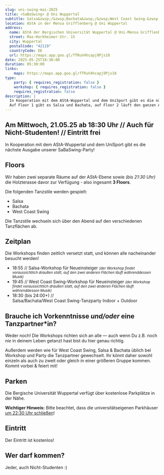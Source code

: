 ```yaml
---
slug: uni-swing-mai-2025
title: »SaBaSwing« @ Uni Wupper­tal
subtitle: Salsa&zwsp;/&zwsp;Bachata&zwsp;/&zwsp;West Coast Swing-&zwsp;Party auf 2 Floors + Outdoor
location: AStA in der Mensa Grifflenberg @ Uni Wuppertal
address:
  name: AStA der Bergischen Universität Wuppertal @ Uni-Mensa Grifflenberg
  street: Max-Horkheimer-Str. 15
  city: Wuppertal
  postalCode: "42119"
  countryCode: DE
  url: https://maps.app.goo.gl/fTRuV4hcapj9Pjs18
date: 2025-05-25T18:30:00
duration: 05:30:00
links:
    maps: https://maps.app.goo.gl/fTRuV4hcapj9Pjs18
type:
    party: { requires_registration: false }
    workshop: { requires_registration: false }
    requires_registration: false
description: |
  In Kooperation mit dem AStA-Wuppertal und dem UniSport gibt es die nächste Ausgabe unserer SaBaSwing-Party.
  Auf Floor 1 gibt es Salsa und Bachata, auf Floor 2 läuft den ganzen Abend eine West Coast Swing-Party.
---
```


## Am Mittwoch, 21.05.25 ab 18:30 Uhr // Auch für Nicht-Studenten! // Eintritt frei

In Kooperation mit dem AStA-Wuppertal und dem UniSport gibt es die nächste Ausgabe unserer SaBaSwing-Party!

## Floors

Wir haben zwei separate Räume auf der AStA-Ebene sowie _(bis 21:30 Uhr)_ die Holzterasse davor zur Verfügung - also ingesamt **3 Floors**.

Die folgenden Tanzstile werden gespielt:

- Salsa
- Bachata
- West Coast Swing

Die Tanzstile wechseln sich über den Abend auf den verschiedenen Tanzflächen ab.

## Zeitplan

Die Workshops finden zeitlich versetzt statt, und können alle nacheinander besucht werden!

- 18:55 // Salsa-Workshop für Neueinsteiger
  _<small>(der Workshop findet voraussichtlich draußen statt, auf den zwei anderen Flächen läuft währenddessen Musik)</small>_
- 19:45 // West Coast Swing-Workshop für Neueinsteiger
  _<small>(der Workshop findet voraussichtlich draußen statt, auf den zwei anderen Flächen läuft währenddessen Musik)</small>_
- 18:30 (bis 24:00+) //<br>
  Salsa/Bachata/West Coast Swing-Tanzparty Indoor + Outdoor

## Brauche ich Vorkenntnisse _<span class="thin">und/oder</span>_ eine Tanzpartner\*in?

Weder noch! Die Workshops richten sich an alle &mdash; auch wenn Du z.B. noch _nie_ in deinem Leben getanzt hast bist du hier genau richtig.

Außerdem werden wie für West Coast Swing, Salsa & Bachata üblich bei Workshop und Party die Tanzpartner gewechselt.
Ihr könnt daher sowohl einzeln als auch zu zweit oder gleich in einer größeren Gruppe kommen.
Kommt vorbei & feiert mit!

## Parken

Die Bergische Universität Wuppertal verfügt über kostenlose Parkplätze in der Nähe.

**Wichtiger Hinweis:** Bitte beachtet, dass die universitätseigenen Parkhäuser [um 22:30 Uhr schließen](https://dez5.uni-wuppertal.de/de/services/melden-und-verwalten/parken/)!

## Eintritt

Der Eintritt ist kostenlos!

## Wer darf kommen?

Jeder, auch Nicht-Studenten :)
